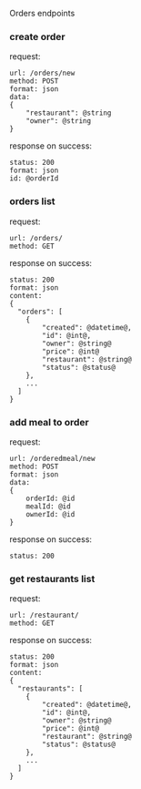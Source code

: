 Orders endpoints

### create order

request:
```
url: /orders/new
method: POST
format: json
data:
{
	"restaurant": @string
	"owner": @string
}
```
response on success:
```
status: 200
format: json
id: @orderId
```

### orders list

request:
```
url: /orders/
method: GET
```
response on success:
```
status: 200
format: json
content:
{
  "orders": [
    {
        "created": @datetime@,
        "id": @int@,
        "owner": @string@
        "price": @int@
        "restaurant": @string@
        "status": @status@
    },
    ...
  ]
}
```

### add meal to order

request:
```
url: /orderedmeal/new
method: POST
format: json
data:
{
	orderId: @id
	mealId: @id
	ownerId: @id
}
```
response on success:
```
status: 200
```

### get restaurants list

request:
```
url: /restaurant/
method: GET
```
response on success:
```
status: 200
format: json
content:
{
  "restaurants": [
    {
        "created": @datetime@,
        "id": @int@,
        "owner": @string@
        "price": @int@
        "restaurant": @string@
        "status": @status@
    },
    ...
  ]
}
```